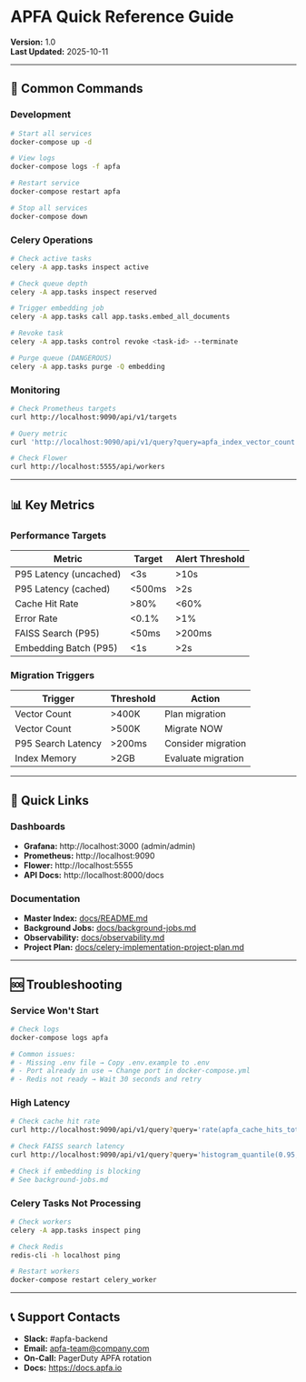 # APFA Quick Reference Guide

**Version:** 1.0  
**Last Updated:** 2025-10-11

---

## 🚀 Common Commands

### Development

```bash
# Start all services
docker-compose up -d

# View logs
docker-compose logs -f apfa

# Restart service
docker-compose restart apfa

# Stop all services
docker-compose down
```

### Celery Operations

```bash
# Check active tasks
celery -A app.tasks inspect active

# Check queue depth
celery -A app.tasks inspect reserved

# Trigger embedding job
celery -A app.tasks call app.tasks.embed_all_documents

# Revoke task
celery -A app.tasks control revoke <task-id> --terminate

# Purge queue (DANGEROUS)
celery -A app.tasks purge -Q embedding
```

### Monitoring

```bash
# Check Prometheus targets
curl http://localhost:9090/api/v1/targets

# Query metric
curl 'http://localhost:9090/api/v1/query?query=apfa_index_vector_count'

# Check Flower
curl http://localhost:5555/api/workers
```

---

## 📊 Key Metrics

### Performance Targets

| Metric | Target | Alert Threshold |
|--------|--------|----------------|
| P95 Latency (uncached) | <3s | >10s |
| P95 Latency (cached) | <500ms | >2s |
| Cache Hit Rate | >80% | <60% |
| Error Rate | <0.1% | >1% |
| FAISS Search (P95) | <50ms | >200ms |
| Embedding Batch (P95) | <1s | >2s |

### Migration Triggers

| Trigger | Threshold | Action |
|---------|-----------|--------|
| Vector Count | >400K | Plan migration |
| Vector Count | >500K | Migrate NOW |
| P95 Search Latency | >200ms | Consider migration |
| Index Memory | >2GB | Evaluate migration |

---

## 🔗 Quick Links

### Dashboards
- **Grafana:** http://localhost:3000 (admin/admin)
- **Prometheus:** http://localhost:9090
- **Flower:** http://localhost:5555
- **API Docs:** http://localhost:8000/docs

### Documentation
- **Master Index:** [docs/README.md](README.md)
- **Background Jobs:** [docs/background-jobs.md](background-jobs.md)
- **Observability:** [docs/observability.md](observability.md)
- **Project Plan:** [docs/celery-implementation-project-plan.md](celery-implementation-project-plan.md)

---

## 🆘 Troubleshooting

### Service Won't Start

```bash
# Check logs
docker-compose logs apfa

# Common issues:
# - Missing .env file → Copy .env.example to .env
# - Port already in use → Change port in docker-compose.yml
# - Redis not ready → Wait 30 seconds and retry
```

### High Latency

```bash
# Check cache hit rate
curl http://localhost:9090/api/v1/query?query='rate(apfa_cache_hits_total[5m])/(rate(apfa_cache_hits_total[5m])+rate(apfa_cache_misses_total[5m]))'

# Check FAISS search latency
curl http://localhost:9090/api/v1/query?query='histogram_quantile(0.95,rate(apfa_faiss_search_seconds_bucket[5m]))'

# Check if embedding is blocking
# See background-jobs.md
```

### Celery Tasks Not Processing

```bash
# Check workers
celery -A app.tasks inspect ping

# Check Redis
redis-cli -h localhost ping

# Restart workers
docker-compose restart celery_worker
```

---

## 📞 Support Contacts

- **Slack:** #apfa-backend
- **Email:** apfa-team@company.com
- **On-Call:** PagerDuty APFA rotation
- **Docs:** https://docs.apfa.io

